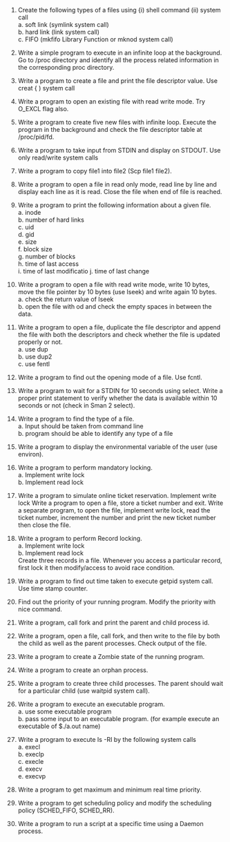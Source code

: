
1. Create the following types of a files using {i) shell command (ii) system call<br>
a. soft link (symlink system call)<br>
b. hard link (link system call)<br>
c. FIFO (mkfifo Library Function or mknod system call)

2. Write a simple program to execute in an infinite loop at the background. Go to /proc directory and
identify all the process related information in the corresponding proc directory.

3. Write a program to create a file and print the file descriptor value. Use creat { ) system call
4. Write a program to open an existing file with read write mode. Try O_EXCL flag also.

5. Write a program to create five new files with infinite loop. Execute the program in the background
and check the file descriptor table at /proc/pid/fd.

6. Write a program to take input from STDIN and display on STDOUT. Use only read/write system calls
7. Write a program to copy file1 into file2 (Scp file1 file2).

8. Write a program to open a file in read only mode, read line by line and display each line as it is read.
Close the file when end of file is reached.

9. Write a program to print the following information about a given file.<br>
a. inode<br>
b. number of hard links<br>
c. uid<br>
d. gid<br>
e. size<br>
f. block size<br>
g. number of blocks<br>
h. time of last access<br>
i. time of last modificatio
j. time of last change

10. Write a program to open a file with read write mode, write 10 bytes, move the file pointer by 10
bytes (use Iseek) and write again 10 bytes.<br>
a. check the return value of Iseek<br>
b. open the file with od and check the empty spaces in between the data.

11. Write a program to open a file, duplicate the file descriptor and append the file with both the
descriptors and check whether the file is updated properly or not.<br>
a. use dup<br>
b. use dup2<br>
c. use fentl
12. Write a program to find out the opening mode of a file. Use fcntl.

13. Write a program to wait for a STDIN for 10 seconds using select. Write a proper print statement to verify whether the data is available within 10 seconds or not (check in Sman 2 select).

14. Write a program to find the type of a file.<br>
a. Input should be taken from command line<br>
b. program should be able to identify any type of a file

15. Write a program to display the environmental variable of the user (use environ).

16. Write a program to perform mandatory locking.<br>
a. Implement write lock<br>
b. Implement read lock

17. Write a program to simulate online ticket reservation. Implement write lock
Write a program to open a file, store a ticket number and exit. Write a separate program, to
open the file, implement write lock, read the ticket number, increment the number and print
the new ticket number then close the file.

18. Write a program to perform Record locking.<br>
a. Implement write lock<br>
b. Implement read lock<br>
Create three records in a file. Whenever you access a particular record, first lock it then modify/access
to avoid race condition.

19. Write a program to find out time taken to execute getpid system call. Use time stamp counter.
20. Find out the priority of your running program. Modify the priority with nice command.

21. Write a program, call fork and print the parent and child process id.

22. Write a program, open a file, call fork, and then write to the file by both the child as well as the
parent processes. Check output of the file.

23. Write a program to create a Zombie state of the running program.
24. Write a program to create an orphan process.

25. Write a program to create three child processes. The parent should wait for a particular child (use
waitpid system call).

26. Write a program to execute an executable program.<br>
a. use some executable program<br>
b. pass some input to an executable program. (for example execute an executable of $./a.out name)

27. Write a program to execute Is -RI by the following system calls<br>
a. execl<br>
b. execlp<br>
c. execle<br>
d. execv<br>
e. execvp<br>
28. Write a program to get maximum and minimum real time priority.

29. Write a program to get scheduling policy and modify the scheduling policy (SCHED_FIFO,
SCHED_RR).

30. Write a program to run a script at a specific time using a Daemon process.
